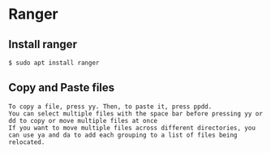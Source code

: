 Ranger
======

## Install ranger

    $ sudo apt install ranger

## Copy and Paste files

    To copy a file, press yy. Then, to paste it, press ppdd.
    You can select multiple files with the space bar before pressing yy or dd to copy or move multiple files at once
    If you want to move multiple files across different directories, you can use ya and da to add each grouping to a list of files being relocated.
